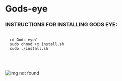 # Gods-eye

<html>
  <head>
    <h3> INSTRUCTIONS FOR INSTALLING GODS EYE:
    </h2>
  </head>
  <body>
   <pre>
  <code>
  cd Gods-eye/
  sudo chmod +x install.sh
  sudo ./install.sh
  </code>
</pre>
    </br>
  </br>
  <img src ="Screenshot 2020-06-12 05:49:18.png" alt="img not found"
    </html>
    
